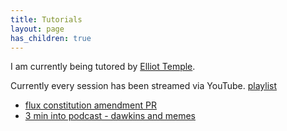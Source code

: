 ```yaml
---
title: Tutorials
layout: page
has_children: true
---
```


I am currently being tutored by [Elliot Temple](https://elliottemple.com). 

Currently every session has been streamed via YouTube. [playlist]()

* [flux constitution amendment PR](https://github.com/voteflux/flux/pull/41)
* [3 min into podcast - dawkins and memes](https://curi.us/podcast/meme-misconceptions)
